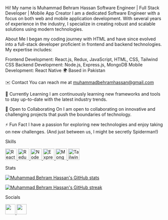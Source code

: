 Hi!  My name is Muhammad Behram Hassan
Software Engineer | Full Stack Developer | Mobile App Creator
I am a dedicated Software Engineer with a focus on both web and mobile application development. With several years of experience in the industry, I specialize in creating robust and scalable solutions using modern technologies.

About Me
I began my coding journey with HTML and have since evolved into a full-stack developer proficient in frontend and backend technologies. My expertise includes:

Frontend Development: React.js, Redux, JavaScript, HTML, CSS, Tailwind CSS
Backend Development: Node.js, Express.js, MongoDB
Mobile Development: React Native
🌍 Based in
Pakistan

✉️ Contact
You can reach me at muhammadbehramhassan@gmail.com

🧠 Currently Learning
I am continuously learning new frameworks and tools to stay up-to-date with the latest industry trends.

🤝 Open to Collaborating On
I am open to collaborating on innovative and challenging projects that push the boundaries of technology.

⚡ Fun Fact
I have a passion for exploring new technologies and enjoy taking on new challenges. (And just between us, I might be secretly Spiderman!)

Skills
<p align="left">
  <a href="https://reactjs.org/" target="_blank" rel="noreferrer">
    <img src="https://raw.githubusercontent.com/danielcranney/readme-generator/main/public/icons/skills/react-colored.svg" width="36" height="36" alt="React" />
  </a>
  <a href="https://redux.js.org/" target="_blank" rel="noreferrer">
    <img src="https://raw.githubusercontent.com/danielcranney/readme-generator/main/public/icons/skills/redux-colored.svg" width="36" height="36" alt="Redux" />
  </a>
  <a href="https://nodejs.org/en/" target="_blank" rel="noreferrer">
    <img src="https://raw.githubusercontent.com/danielcranney/readme-generator/main/public/icons/skills/nodejs-colored.svg" width="36" height="36" alt="NodeJS" />
  </a>
  <a href="https://expressjs.com/" target="_blank" rel="noreferrer">
    <img src="https://raw.githubusercontent.com/danielcranney/readme-generator/main/public/icons/skills/express-colored.svg" width="36" height="36" alt="Express" />
  </a>
  <a href="https://mongodb.com/" target="_blank" rel="noreferrer">
    <img src="https://raw.githubusercontent.com/danielcranney/readme-generator/main/public/icons/skills/mongodb-colored.svg" width="36" height="36" alt="MongoDB" />
  </a>
  <a href="https://tailwindcss.com/" target="_blank" rel="noreferrer">
    <img src="https://raw.githubusercontent.com/danielcranney/readme-generator/main/public/icons/skills/tailwindcss-colored.svg" width="36" height="36" alt="TailwindCSS" />
  </a>
</p>
Stats
<p align="left">
  <a href="https://github.com/muhammadbehramhassan">
    <img src="https://github-readme-stats.vercel.app/api?username=muhammadbehramhassan&show_icons=true&hide_title=true&hide_border=true&count_private=true&include_all_commits=true" alt="Muhammad Behram Hassan's GitHub stats" />
  </a>
</p>
<p align="left">
  <a href="https://github.com/muhammadbehramhassan">
    <img src="https://github-readme-streak-stats.herokuapp.com/?user=muhammadbehramhassan&hide_title=true&hide_border=true" alt="Muhammad Behram Hassan's GitHub streak" />
  </a>
</p>
Socials
<p align="left"> 
  <a href="https://www.github.com/muhammadbehramhassan" target="_blank" rel="noreferrer">
    <picture>
      <source media="(prefers-color-scheme: dark)" srcset="https://raw.githubusercontent.com/danielcranney/readme-generator/main/public/icons/socials/github-dark.svg" />
      <source media="(prefers-color-scheme: light)" srcset="https://raw.githubusercontent.com/danielcranney/readme-generator/main/public/icons/socials/github.svg" />
      <img src="https://raw.githubusercontent.com/danielcranney/readme-generator/main/public/icons/socials/github.svg" width="32" height="32" />
    </picture>
  </a> 
  <a href="https://www.linkedin.com/in/muhammad-behram-hassan-5071a1269" target="_blank" rel="noreferrer">
    <picture>
      <source media="(prefers-color-scheme: dark)" srcset="https://raw.githubusercontent.com/danielcranney/readme-generator/main/public/icons/socials/linkedin-dark.svg" />
      <source media="(prefers-color-scheme: light)" srcset="https://raw.githubusercontent.com/danielcranney/readme-generator/main/public/icons/socials/linkedin.svg" />
      <img src="https://raw.githubusercontent.com/danielcranney/readme-generator/main/public/icons/socials/linkedin.svg" width="32" height="32" />
    </picture>
  </a>
</p>

